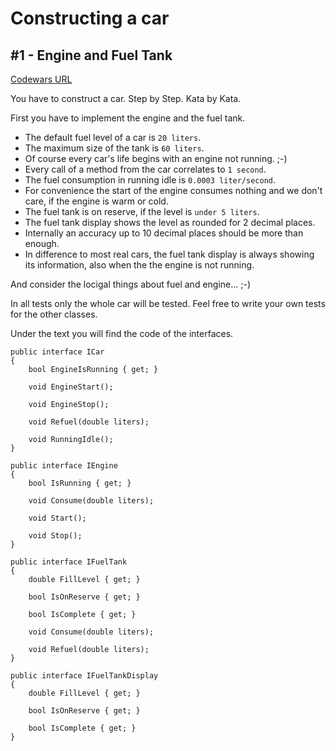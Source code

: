 ﻿# Constructing a car
## #1 - Engine and Fuel Tank

[Codewars URL](https://www.codewars.com/kata/578b4f9b7c77f535fc00002f)

You have to construct a car. Step by Step. Kata by Kata.

First you have to implement the engine and the fuel tank.

- The default fuel level of a car is `20 liters`.
- The maximum size of the tank is `60 liters`.
- Of course every car's life begins with an engine not running. ;-)
- Every call of a method from the car correlates to `1 second`.
- The fuel consumption in running idle is `0.0003 liter/second`.
- For convenience the start of the engine consumes nothing and we don't care, if the engine is warm or cold.
- The fuel tank is on reserve, if the level is `under 5 liters`.
- The fuel tank display shows the level as rounded for 2 decimal places.
- Internally an accuracy up to 10 decimal places should be more than enough.
- In difference to most real cars, the fuel tank display is always showing its information, also when the the engine is not running.

And consider the locigal things about fuel and engine... ;-)

In all tests only the whole car will be tested. Feel free to write your own tests for the other classes.

Under the text you will find the code of the interfaces.

```
public interface ICar
{
    bool EngineIsRunning { get; }

    void EngineStart();

    void EngineStop();

    void Refuel(double liters);

    void RunningIdle();
}

public interface IEngine
{
    bool IsRunning { get; }

    void Consume(double liters);

    void Start();

    void Stop();
}

public interface IFuelTank
{
    double FillLevel { get; }

    bool IsOnReserve { get; }

    bool IsComplete { get; }

    void Consume(double liters);

    void Refuel(double liters);        
}

public interface IFuelTankDisplay
{
    double FillLevel { get; }

    bool IsOnReserve { get; }

    bool IsComplete { get; }
}
```